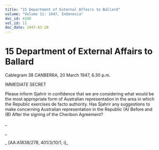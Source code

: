 ```yaml
---
title: "15 Department of External Affairs to Ballard"
volume: "Volume 11: 1947, Indonesia"
doc_id: 4199
vol_id: 11
doc_date: 1947-03-20
---
```


# 15 Department of External Affairs to Ballard

Cablegram 38 CANBERRA, 20 March 1947, 6.30 p.m.

IMMEDIATE SECRET

Please inform Sjahrir in confidence that we are considering what would be the most appropriate form of Australian representation in the area in which the Republic exercises de facto authority. Has Sjahrir any suggestions to make concerning Australian representation in the Republic (A) Before and (B) After the signing of the Cheribon Agreement?

_

_

_ [AA:A1838/278, 401/3/10/1, i]_
